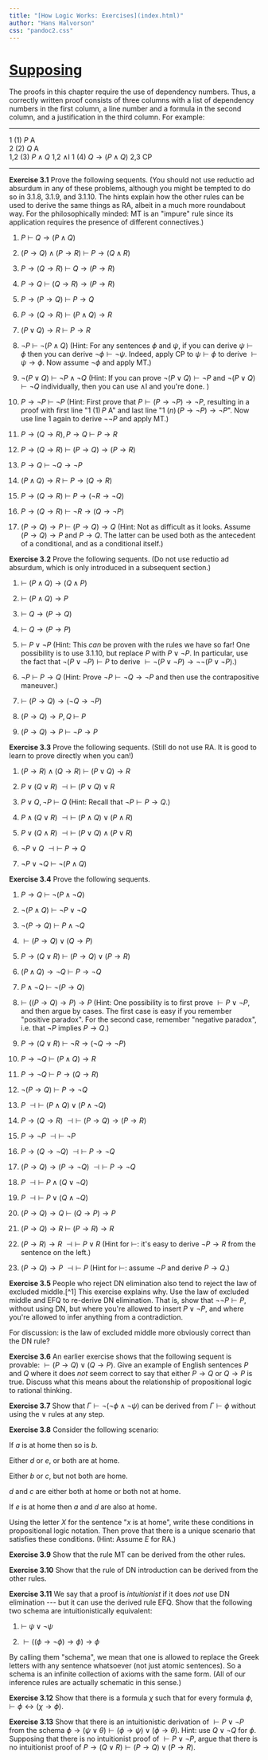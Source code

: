 ```yaml
---
title: "[How Logic Works: Exercises](index.html)"
author: "Hans Halvorson"
css: "pandoc2.css"
---
```


# [Supposing](supposing.html)

The proofs in this chapter require the use of dependency
numbers. Thus, a correctly written proof consists of three columns
with a list of dependency numbers in the first column, a line number
and a formula in the second column, and a justification in the third
column. For example:


------   -----------------------------  ---------------
1        (1) $P$                        A            
2        (2) $Q$                        A            
1,2      (3) $P\wedge Q$                1,2 $\wedge$I
1        (4) $Q\to (P\wedge Q)$         2,3 CP       
------   -----------------------------  ---------------


**Exercise 3.1** Prove the following sequents. (You should not use
reductio ad absurdum in any of these problems, although you might be
tempted to do so in 3.1.8, 3.1.9, and 3.1.10. The hints explain how
the other rules can be used to derive the same things as RA, albeit in
a much more roundabout way. For the philosophically minded: MT is an
"impure" rule since its application requires the presence of different
connectives.)

1.  $P\:\vdash\: Q\to (P\wedge Q)$

2.  $(P\to Q)\wedge (P\to R)\:\vdash\: P\to (Q\wedge R)$

3.  $P\to (Q\to R)\:\vdash\: Q\to (P\to R)$

4.  $P\to Q\:\vdash\: (Q\to R)\to (P\to R)$

5.  $P\to (P\to Q)\:\vdash\: P\to Q$

6.  $P\to (Q\to R)\:\vdash\: (P\wedge Q)\to R$

7.  $(P\vee Q)\to R\:\vdash\: P\to R$

8.  $\neg P\:\vdash\: \neg (P\wedge Q)$ (Hint: For any sentences
      $\phi$ and $\psi$, if you can derive $\psi\vdash\phi$ then you
      can derive $\neg\phi\vdash\neg \psi$. Indeed, apply CP to
      $\psi\vdash\phi$ to derive $\vdash \psi\to \phi$. Now assume
      $\neg \phi$ and apply MT.)

9.  $\neg (P\vee Q)\:\vdash\: \neg P\wedge\neg Q$ (Hint: If you can
      prove $\neg (P\vee Q)\vdash \neg P$ and $\neg (P\vee Q)\vdash
      \neg Q$ individually, then you can use $\wedge$I and you're
      done. )
	  
10. $P\to \neg P\:\vdash\:\neg P$ (Hint: First prove that $P\vdash
      (P\to \neg P)\to \neg P$, resulting in a proof with first line
      "$1\: (1)\,P\: \mathrm{A}$" and last line "$1\: (n)\,(P\to \neg
      P)\to \neg P$". Now use line 1 again to derive $\neg\neg P$ and
      apply MT.)
	  
11. $P\to (Q\to R),P\to Q\:\vdash \: P\to R$

12. $P\to (Q\to R)\:\vdash\: (P\to Q)\to (P\to R)$

13. $P\to Q\:\vdash \:\neg Q\to\neg P$ 

14. $(P\wedge Q)\to R\: \vdash \: P\to (Q\to R)$

15. $P\to (Q\to R)\:\vdash\: P\to (\neg R\to \neg Q)$

16. $P\to (Q\to R)\:\vdash\: \neg R\to (Q\to \neg P)$

17. $(P\to Q)\to P\:\vdash\: (P\to Q)\to Q$ (Hint: Not as difficult as
    it looks. Assume $(P\to Q)\to P$ and $P\to Q$. The latter can be
    used both as the antecedent of a conditional, and as a conditional
    itself.)


**Exercise 3.2** Prove the following sequents. (Do not use reductio ad
absurdum, which is only introduced in a subsequent section.)

1.  $\vdash\:(P\wedge Q)\to (Q\wedge P)$

2.  $\vdash\:(P\wedge Q)\to P$

3.  $\vdash\:Q\to (P\to Q)$

4.  $\vdash\:Q\to (P\to P)$ 

5.  $\vdash \:P\vee \neg P$ (Hint: This *can* be proven with the rules
    we have so far! One possibility is to use 3.1.10, but replace $P$
    with $P\vee \neg P$. In particular, use the fact that $\neg (P\vee
    \neg P)\vdash P$ to derive $\vdash \neg (P\vee \neg P)\to \neg\neg
    (P\vee \neg P)$.)
	
6. $\neg P\: \vdash \: P\to Q$ (Hint: Prove $\neg P\vdash \neg Q\to \neg P$
   and then use the contrapositive maneuver.)
   
7. $\vdash\: (P\to Q)\to (\neg Q\to \neg P)$

8. $(P\to Q)\to P,Q\:\vdash \: P$	
	
9. $(P\to Q)\to P\: \vdash \: \neg P\to P$



**Exercise 3.3** Prove the following sequents. (Still do not use
RA. It is good to learn to prove directly when you can!)

1.  $(P\to R)\wedge (Q\to R)\:\vdash\: (P\vee Q)\to R$

2.  $P\vee (Q\vee R)\:\dashv\vdash\: (P\vee Q)\vee R$

3.  $P\vee Q,\neg P\:\vdash \: Q$ (Hint: Recall that $\neg P\vdash
    P\to Q$.)

4.  $P\wedge (Q\vee R)\:\dashv\vdash\: (P\wedge Q)\vee (P\wedge R)$

5.  $P\vee (Q\wedge R)\:\dashv\vdash\: (P\vee Q)\wedge (P\vee R)$

6.  $\neg P\vee Q\:\dashv\vdash\: P\to Q$

7.  $\neg P\vee \neg Q\:\vdash\: \neg (P\wedge Q)$


**Exercise 3.4** Prove the following sequents.

1.  $P\to Q\:\vdash\: \neg (P\wedge \neg Q)$

2.  $\neg (P\wedge Q)\:\vdash\: \neg P\vee \neg Q$

3.  $\neg (P\to Q)\:\vdash\: P\wedge \neg Q$ 

4. $\vdash (P\to Q)\vee (Q\to P)$ 

5. $P\to (Q\vee R)\:\vdash\: (P\to Q)\vee (P\to R)$

6.  $(P\wedge Q)\to \neg Q\:\vdash\:P\to \neg Q$

7. $P\wedge\neg Q\:\vdash\: \neg (P\to Q)$

8. $\vdash\: ((P\to Q)\to P)\to P$ (Hint: One possibility is to first
   prove $\vdash P\vee \neg P$, and then argue by cases. The first
   case is easy if you remember "positive paradox". For the second
   case, remember "negative paradox", i.e. that $\neg P$ implies $P\to
   Q$.)
   
9. $P\to (Q\vee R)\:\vdash \: \neg R\to (\neg Q\to \neg P)$

10. $P\to \neg Q\:\vdash\: (P\wedge Q)\to R$

11. $P\to \neg Q\:\vdash\: P\to (Q\to R)$

12. $\neg (P\to Q)\:\vdash \: P\to \neg Q$

13. $P\:\dashv\vdash\: (P\wedge Q)\vee (P\wedge\neg Q)$

14. $P\to (Q\to R)\:\dashv\vdash \: (P\to Q)\to (P\to R)$

15. $P\to\neg P\:\dashv\vdash\:\neg P$

16. $P\to (Q\to \neg Q)\:\dashv\vdash\: P\to \neg Q$
	  
17. $(P\to Q)\to (P\to \neg Q)\:\dashv\vdash\: P\to \neg Q$	  

18. $P\:\dashv\vdash\: P\wedge (Q\vee\neg Q)$

19. $P\:\dashv\vdash\: P\vee (Q\wedge\neg Q)$

20. $(P\to Q)\to Q\:\vdash\: (Q\to P)\to P$

21. $(P\to Q)\to R\:\vdash\: (P\to R)\to R$

22. $(P\to R)\to R\:\dashv\vdash\: P\vee R$ (Hint for $\vdash$: it's
    easy to derive $\neg P\to R$ from the sentence on the left.)
	
23. $(P\to Q)\to P\:\dashv\vdash \: P$ (Hint for $\vdash$: assume
    $\neg P$ and derive $P\to Q$.)



**Exercise 3.5** People who reject DN elimination also tend to reject
the law of excluded middle.[^1] This exercise explains why. Use the
law of excluded middle and EFQ to re-derive DN elimination. That is,
show that $\neg\neg P\vdash P$, without using DN, but where you're
allowed to insert $P\vee\neg P$, and where you're allowed to infer
anything from a contradiction.

For discussion: is the law of excluded middle more obviously correct
than the DN rule?

**Exercise 3.6** An earlier exercise shows that the following sequent
is provable: $\vdash (P\to Q)\vee (Q\to P)$. Give an example of
English sentences $P$ and $Q$ where it does *not* seem correct to say
that either $P\to Q$ or $Q\to P$ is true. Discuss what this means
about the relationship of propositional logic to rational thinking.

**Exercise 3.7** Show that $\Gamma\vdash \neg (\neg \phi\wedge
\neg\psi )$ can be derived from $\Gamma\vdash\phi$ without using the
$\vee$ rules at any step.


**Exercise 3.8** Consider the following scenario:

If $a$ is at home then so is $b$.

Either $d$ or $e$, or both are at home.

Either $b$ or $c$, but not both are home.

$d$ and $c$ are either both at home or both not at home.

If $e$ is at home then $a$ and $d$ are also at home.

Using the letter $X$ for the sentence "$x$ is at home", write these
conditions in propositional logic notation. Then prove that there is a
unique scenario that satisfies these conditions. (Hint: Assume $E$ for
RA.)


**Exercise 3.9** Show that the rule MT can be derived from the other
rules.


**Exercise 3.10** Show that the rule of DN introduction can be derived
from the other rules.


**Exercise 3.11** We say that a proof is *intuitionist* if it does
*not* use DN elimination --- but it can use the derived rule EFQ. Show
that the following two schema are intuitionistically equivalent: 

1. $\vdash \: \psi\vee \neg \psi$

2. $\vdash ((\phi \to \neg \phi )\to \phi)\to \phi$

By calling them "schema", we mean that one is allowed to replace the
Greek letters with any sentence whatsoever (not just atomic
sentences). So a schema is an infinite collection of axioms with the
same form. (All of our inference rules are actually schematic in this
sense.)


**Exercise 3.12** Show that there is a formula $\chi$ such that for
every formula $\phi$, $\vdash \phi\leftrightarrow (\chi\to \phi )$.


**Exercise 3.13** Show that there is an intuitionistic derivation of
$\vdash P\vee\neg P$ from the schema $\phi\to (\psi\vee \theta )\vdash
(\phi\to \psi )\vee (\phi\to \theta )$. Hint: use $Q\vee \neg Q$ for
$\phi$. Supposing that there is no intuitionist proof of $\vdash P\vee
\neg P$, argue that there is no intuitionist proof of $P\to (Q\vee
R)\vdash (P\to Q)\vee (P\to R)$. 


